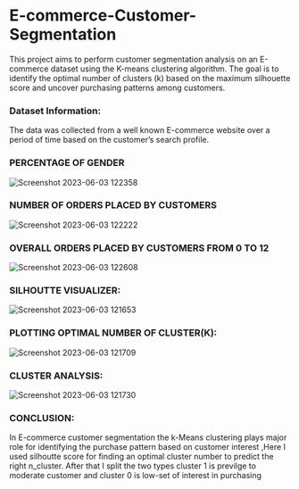 # E-commerce-Customer-Segmentation
This project aims to perform customer segmentation analysis on an E-commerce dataset using the K-means clustering algorithm. The goal is to identify the optimal number of clusters (k) based on the maximum silhouette score and uncover purchasing patterns among customers.

### Dataset Information:
The data was collected from a well known E-commerce website over a
period of time based on the customer’s search profile.
### PERCENTAGE OF GENDER
![Screenshot 2023-06-03 122358](https://github.com/SRIDHAR3131/E-commerce-Customer-Segmentation/assets/68391060/874c512d-2784-459d-a4fa-79b17f49712c)

### NUMBER OF ORDERS PLACED BY CUSTOMERS
![Screenshot 2023-06-03 122222](https://github.com/SRIDHAR3131/E-commerce-Customer-Segmentation/assets/68391060/3935c523-9058-418d-98d6-43468fd19cdd)

### OVERALL ORDERS PLACED BY CUSTOMERS FROM 0 TO 12
![Screenshot 2023-06-03 122608](https://github.com/SRIDHAR3131/E-commerce-Customer-Segmentation/assets/68391060/652cda53-3a3a-4127-886f-d04d7d95dc89)

### SILHOUTTE VISUALIZER: 
![Screenshot 2023-06-03 121653](https://github.com/SRIDHAR3131/E-commerce-Customer-Segmentation/assets/68391060/c4fca8da-6a4a-447e-bb8b-5c8f1b4c35d1)

### PLOTTING OPTIMAL NUMBER OF CLUSTER(K):
![Screenshot 2023-06-03 121709](https://github.com/SRIDHAR3131/E-commerce-Customer-Segmentation/assets/68391060/d43b73ff-ce05-454c-87ce-7e71d9be687b)

### CLUSTER ANALYSIS:
![Screenshot 2023-06-03 121730](https://github.com/SRIDHAR3131/E-commerce-Customer-Segmentation/assets/68391060/7e92e256-8952-4306-a985-fa6ec6a34354)


### CONCLUSION:
In E-commerce customer segmentation the k-Means clustering plays major role for identifying the purchase pattern based on customer interest ,Here I used silhoutte score for finding an optimal cluster number to predict the right n_cluster.
After that I split the two types cluster 1 is previlge to moderate customer and cluster 0 is low-set of interest in purchasing
